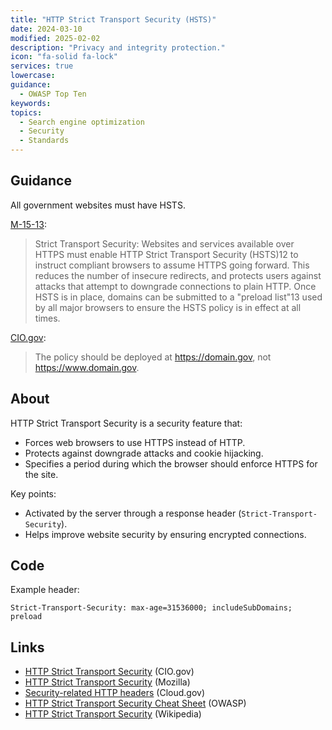 ```yaml
---
title: "HTTP Strict Transport Security (HSTS)"
date: 2024-03-10
modified: 2025-02-02
description: "Privacy and integrity protection."
icon: "fa-solid fa-lock"
services: true
lowercase: 
guidance:
  - OWASP Top Ten
keywords: 
topics:
  - Search engine optimization
  - Security
  - Standards
---
```

 
## Guidance

All government websites must have HSTS.

[M-15-13](https://www.whitehouse.gov/wp-content/uploads/legacy_drupal_files/omb/memoranda/2015/m-15-13.pdf):

> Strict Transport Security: Websites and services available over HTTPS must enable HTTP Strict Transport Security (HSTS)12 to instruct compliant browsers to assume HTTPS going forward. This reduces the number of insecure redirects, and protects users against attacks that attempt to downgrade connections to plain HTTP. Once HSTS is in place, domains can be submitted to a "preload list"13 used by all major browsers to ensure the HSTS policy is in effect at all times.

[CIO.gov](https://https.cio.gov/hsts/):

> The policy should be deployed at https://domain.gov, not https://www.domain.gov.

## About

HTTP Strict Transport Security is a security feature that:

- Forces web browsers to use HTTPS instead of HTTP.
- Protects against downgrade attacks and cookie hijacking.
- Specifies a period during which the browser should enforce HTTPS for the site.

Key points:

- Activated by the server through a response header (`Strict-Transport-Security`).
- Helps improve website security by ensuring encrypted connections.

## Code

Example header:

`Strict-Transport-Security: max-age=31536000; includeSubDomains; preload`

## Links

* [HTTP Strict Transport Security](https://https.cio.gov/hsts/) (CIO.gov)
* [HTTP Strict Transport Security](https://developer.mozilla.org/en-US/docs/Web/HTTP/Headers/) (Mozilla)
* [Security-related HTTP headers](https://cloud.gov/docs/management/headers/) (Cloud.gov)
* [HTTP Strict Transport Security Cheat Sheet](https://cheatsheetseries.owasp.org/cheatsheets/HTTP_Strict_Transport_Security_Cheat_Sheet.html) (OWASP)
* [HTTP Strict Transport Security](https://en.wikipedia.org/wiki/HTTP_Strict_Transport_Security) (Wikipedia)